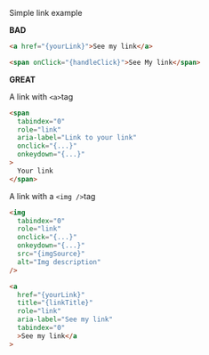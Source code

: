 Simple link example

<b>BAD</b>

```html
<a href="{yourLink}">See my link</a>
```

```html
<span onClick="{handleClick}">See My link</span>
```

<b>GREAT</b>

A link with `<a>`tag

```html
<span
  tabindex="0"
  role="link"
  aria-label="Link to your link"
  onclick="{...}"
  onkeydown="{...}"
>
  Your link
</span>
```

A link with a `<img />`tag

```html
<img
  tabindex="0"
  role="link"
  onclick="{...}"
  onkeydown="{...}"
  src="{imgSource}"
  alt="Img description"
/>
```

```html
<a
  href="{yourLink}"
  title="{linkTitle}"
  role="link"
  aria-label="See my link"
  tabindex="0"
  >See my link</a
>
```